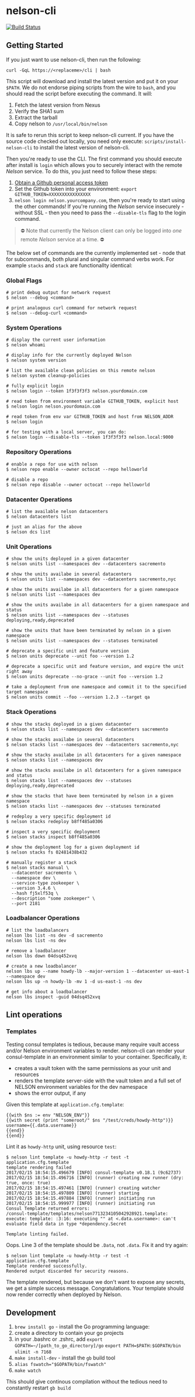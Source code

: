# nelson-cli

[![Build Status](https://travis-ci.org/Verizon/nelson-cli.svg?branch=master)](https://travis-ci.org/Verizon/nelson-cli)

## Getting Started

If you just want to use nelson-cli, then run the following:

```
curl -GqL https://<replaceme>/cli | bash
```

This script will download and install the latest version and put it on your `$PATH`. We do not endorse piping scripts from the wire to `bash`, and you should read the script before executing the command. It will:

1. Fetch the latest version from Nexus
2. Verify the SHA1 sum
3. Extract the tarball
4. Copy nelson to `/usr/local/bin/nelson`

It is safe to rerun this script to keep nelson-cli current. If you have the source code checked out locally, you need only execute: `scripts/install-nelson-cli` to install the latest version of nelson-cli.  

Then you're ready to use the CLI. The first command you should execute after install is `login` which allows you to securely interact with the remote *Nelson* service. To do this, you just need to follow these steps:

1. [Obtain a Github personal access token](https://help.github.com/articles/creating-an-access-token-for-command-line-use/)
2. Set the Github token into your environment: `export GITHUB_TOKEN=XXXXXXXXXXXXXXXX`
3. `nelson login nelson.yourcompany.com`, then you're ready to start using the other commands! If you're running the *Nelson* service insecurely - without SSL - then you need to pass the `--disable-tls` flag to the login command.

> ⛔ Note that currently the Nelson client can only be logged into *one* remote *Nelson* service at a time. ⛔

The below set of commands are the currently implemented set - node that for subcommands, both plural and singular command verbs work. For example `stacks` and `stack` are functionallty identical:

### Global Flags
```
# print debug output for network request
$ nelson --debug <command>

# print analogous curl command for network request
$ nelson --debug-curl <command>
```

### System Operations

```
# display the current user information
$ nelson whoami

# display info for the currently deployed Nelson
$ nelson system version

# list the available clean policies on this remote nelson
$ nelson system cleanup-policies

# fully explicit login
$ nelson login --token 1f3f3f3f3 nelson.yourdomain.com

# read token from environment variable GITHUB_TOKEN, explicit host
$ nelson login nelson.yourdomain.com

# read token from env var GITHUB_TOKEN and host from NELSON_ADDR
$ nelson login

# for testing with a local server, you can do:
$ nelson login --disable-tls --token 1f3f3f3f3 nelson.local:9000
```

### Repository Operations

```
# enable a repo for use with nelson
$ nelson repo enable --owner octocat --repo helloworld

# disable a repo 
$ nelson repo disable --owner octocat --repo helloworld
```

### Datacenter Operations

```
# list the available nelson datacenters
$ nelson datacenters list

# just an alias for the above
$ nelson dcs list
```

### Unit Operations

```
# show the units deployed in a given datacenter
$ nelson units list --namespaces dev --datacenters sacremento

# show the units availabe in several datacenters
$ nelson units list --namespaces dev --datacenters sacremento,nyc

# show the units availabe in all datacenters for a given namespace
$ nelson units list --namespaces dev

# show the units availabe in all datacenters for a given namespace and status
$ nelson units list --namespaces dev --statuses deploying,ready,deprecated

# show the units that have been terminated by nelson in a given namespace
$ nelson units list --namespaces dev --statuses terminated

# deprecate a specific unit and feature version
$ nelson units deprecate --unit foo --version 1.2

# deprecate a specific unit and feature version, and expire the unit right away
$ nelson units deprecate --no-grace --unit foo --version 1.2

# take a deployment from one namespace and commit it to the specified target namespace
$ nelson units commit --foo --version 1.2.3 --target qa

```

### Stack Operations

```
# show the stacks deployed in a given datacenter
$ nelson stacks list --namespaces dev --datacenters sacremento

# show the stacks availabe in several datacenters
$ nelson stacks list --namespaces dev --datacenters sacremento,nyc

# show the stacks availabe in all datacenters for a given namespace
$ nelson stacks list --namespaces dev

# show the stacks availabe in all datacenters for a given namespace and status
$ nelson stacks list --namespaces dev --statuses deploying,ready,deprecated

# show the stacks that have been terminated by nelson in a given namespace
$ nelson stacks list --namespaces dev --statuses terminated

# redeploy a very specific deployment id
$ nelson stacks redeploy b8ff485a0306

# inspect a very specific deployment
$ nelson stacks inspect b8ff485a0306

# show the deployment log for a given deployment id
$ nelson stacks fs 02481438b432

# manually register a stack
$ nelson stacks manual \
  --datacenter sacremento \
  --namespace dev \
  --service-type zookeeper \
  --version 3.4.6 \
  --hash fj5xlf53q \
  --description "some zookeeper" \
  --port 2181
```

### Loadbalancer Operations

```
# list the loadbalancers
nelson lbs list -ns dev -d sacremento
nelson lbs list -ns dev

# remove a loadbalancer
nelson lbs down 04dsq452xvq

# create a new loadbalancer
nelson lbs up --name howdy-lb --major-version 1 --datacenter us-east-1 --namespace dev
nelson lbs up -n howdy-lb -mv 1 -d us-east-1 -ns dev

# get info about a loadbalancer
nelson lbs inspect -guid 04dsq452xvq
```

## Lint operations

### Templates

Testing consul templates is tedious, because many require vault access and/or Nelson environment variables to render.  nelson-cli can render your consul-template in an environment similar to your container.  Specifically, it:

* creates a vault token with the same permissions as your unit and resources
* renders the template server-side with the vault token and a full set of NELSON environment variables for the dev namespace
* shows the error output, if any

Given this template at `application.cfg.template`:

```
{{with $ns := env "NELSON_ENV"}}
{{with secret (print "someroot/" $ns "/test/creds/howdy-http")}}
username={{.data.username}}
{{end}}
{{end}}
```

Lint it as `howdy-http` unit, using resource `test`:

```
$ nelson lint template -u howdy-http -r test -t application.cfg.template
template rendering failed
2017/02/15 18:54:15.496679 [INFO] consul-template v0.18.1 (9c62737)
2017/02/15 18:54:15.496716 [INFO] (runner) creating new runner (dry: true, once: true)
2017/02/15 18:54:15.497461 [INFO] (runner) creating watcher
2017/02/15 18:54:15.497809 [INFO] (runner) starting
2017/02/15 18:54:15.497884 [INFO] (runner) initiating run
2017/02/15 18:54:15.999977 [INFO] (runner) initiating run
Consul Template returned errors:
/consul-template/templates/nelson7713234105042928921.template: execute: template: :3:16: executing "" at <.data.username>: can't evaluate field data in type *dependency.Secret

Template linting failed.
```

Oops.  Line 3 of the template should be `.Data`, not `.data`.  Fix it and try again:

```
$ nelson lint template -u howdy-http -r test -t application.cfg.template
Template rendered successfully.
Rendered output discarded for security reasons.
```

The template rendered, but because we don't want to expose any secrets, we get a simple success message.  Congratulations.  Your template should now render correctly when deployed by Nelson.

## Development

1. `brew install go` - install the Go programming language:
1. create a directory to contain your go projects
1. in your .bashrc or .zshrc, add
    `export GOPATH=~/[path_to_go_directory]/go`
    `export PATH=$PATH:$GOPATH/bin`
    `ulimit -n 7168`
1. `make install-dev` - install the `gb` build tool
1. `alias fswatch="$GOPATH/bin/fswatch"`
1. `make watch`

This should give continous compilation without the tedious need to constantly restart `gb build`
